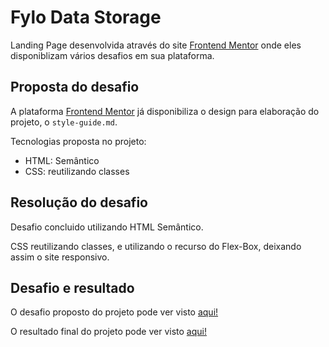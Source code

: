 <h1>Fylo Data Storage</h1>
<p>Landing Page desenvolvida através do site <a href="https://www.frontendmentor.io/">Frontend Mentor</a> onde eles disponiblizam vários desafios em sua plataforma.</p>

<h2>Proposta do desafio</h2>
<p>A plataforma <a href="https://www.frontendmentor.io/">Frontend Mentor</a> já disponibiliza o design para elaboração do projeto, o <code>style-guide.md</code>.</p>
<p>Tecnologias proposta no projeto:</p>
<ul>
  <li>HTML: Semântico</li>
  <li>CSS: reutilizando classes</li>
</ul>

<h2>Resolução do desafio</h2>
<p>Desafio concluido utilizando HTML Semântico.</p>
<p>CSS reutilizando classes, e utilizando o recurso do Flex-Box, deixando assim o site responsivo.</p>

<h2>Desafio e resultado</h2>
<p>O desafio proposto do projeto pode ver visto <a href="https://bit.ly/31fo7lr">aqui!</a></p>
<p>O resultado final do projeto pode ver visto <a href="https://lnkd.in/dCd3PwM">aqui!</a></p>
